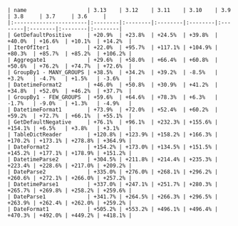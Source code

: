     | name                   | 3.13    | 3.12    | 3.11    | 3.10    | 3.9     | 3.8     | 3.7     | 3.6     |
    |:-----------------------|:--------|:--------|:--------|:--------|:--------|:--------|:--------|:--------|
    | GetDefaultPositive     | +20.9%  | +23.8%  | +24.5%  | +39.8%  | +40.0%  | +16.6%  | +10.1%  | +14.2%  |
    | IterOfIter1            | +22.0%  | +95.7%  | +117.1% | +104.9% | +80.3%  | +85.7%  | +85.2%  | +106.2% |
    | Aggregate1             | +29.6%  | +58.0%  | +66.4%  | +60.8%  | +50.6%  | +76.2%  | +74.7%  | +72.6%  |
    | GroupBy1 - MANY_GROUPS | +38.5%  | +34.2%  | +39.2%  | -8.5%   | +3.2%   | -4.7%   | +1.5%   | -3.6%   |
    | DatetimeFormat2        | +46.0%  | +50.8%  | +30.9%  | +41.2%  | +34.8%  | +52.0%  | +46.2%  | +37.7%  |
    | GroupBy1 - FEW_GROUPS  | +59.6%  | +64.6%  | +78.3%  | +6.3%   | -1.7%   | -9.0%   | +1.3%   | -4.9%   |
    | DatetimeFormat1        | +73.9%  | +72.0%  | +52.4%  | +60.2%  | +59.2%  | +72.7%  | +66.1%  | +55.1%  |
    | GetDefaultNegative     | +76.1%  | +96.1%  | +232.3% | +155.6% | +154.1% | +6.5%   | +3.8%   | +3.1%   |
    | TableDictReader        | +120.8% | +123.9% | +158.2% | +166.3% | +170.2% | +173.1% | +278.8% | +364.9% |
    | DateFormat2            | +154.2% | +173.0% | +134.5% | +151.5% | +145.2% | +177.1% | +178.9% | +151.2% |
    | DatetimeParse2         | +304.5% | +211.8% | +214.4% | +235.3% | +223.4% | +228.6% | +217.0% | +209.2% |
    | DateParse2             | +335.0% | +276.0% | +268.1% | +296.2% | +260.6% | +272.1% | +266.0% | +257.2% |
    | DatetimeParse1         | +337.0% | +247.1% | +251.7% | +280.3% | +265.7% | +269.8% | +258.2% | +259.6% |
    | DateParse1             | +341.7% | +264.5% | +266.3% | +296.5% | +263.9% | +262.4% | +262.0% | +259.2% |
    | DateFormat1            | +505.2% | +553.2% | +496.1% | +496.4% | +470.3% | +492.0% | +449.2% | +418.1% |